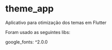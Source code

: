 # theme_app

Aplicativo para otimização dos temas em Flutter

Foram usado as seguintes libs:

google_fonts: ^2.0.0